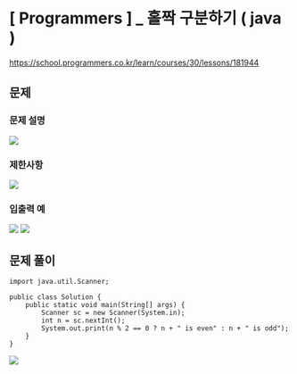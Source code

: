 # [ Programmers ] _ 홀짝 구분하기 ( java )

https://school.programmers.co.kr/learn/courses/30/lessons/181944
## 문제 
### 문제 설명
![](https://i.imgur.com/de9QtKM.png)


### 제한사항
![](https://i.imgur.com/Slupy72.png)


### 입출력 예
![](https://i.imgur.com/xhM2jfs.png)  ![](https://i.imgur.com/8Ng2F68.png)


## 문제 풀이
```
import java.util.Scanner;

public class Solution {
    public static void main(String[] args) {
        Scanner sc = new Scanner(System.in);
        int n = sc.nextInt();
        System.out.print(n % 2 == 0 ? n + " is even" : n + " is odd");
    }
}
```

![](https://i.imgur.com/GQfnhTT.png)






